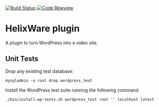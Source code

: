 [![Build Status](https://secure.travis-ci.org/insideout10/helixware-plugin.svg?branch=master)](https://travis-ci.org/insideout10/helixware-plugin)
[![Code Rewview](https://codeclimate.com/github/insideout10/helixware-plugin.png)](https://codeclimate.com/github/insideout10/helixware-plugin)


HelixWare plugin
================

A plugin to turn WordPress into a video site.

Unit Tests
----------

Drop any existing test database:

    mysqladmin -u root drop wordpress_test


Install the WordPress test suite running the following command.

    ./bin/install-wp-tests.sh wordpress_test root '' localhost latest

